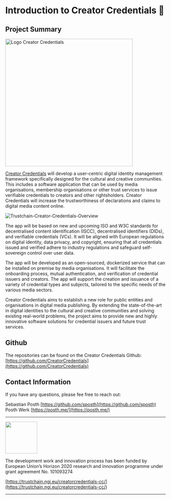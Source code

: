 # Introduction to Creator Credentials 👋  

## Project Summary

<img width="400" alt="Logo Creator Credentials" src="https://files.gitbook.com/v0/b/gitbook-x-prod.appspot.com/o/spaces%2FQ24Y4feVWHWWf6v1gexc%2Fuploads%2FxlE0FTRP8JHdjiRec6UE%2FCC%20logo-text.png?alt=media&token=2e374337-ca59-4c78-aa1b-329e185c91a0">

[Creator Credentials](https://creatorcredentials.com) will develop a user-centric digital identity management framework specifically designed for the cultural and creative communities. This includes a software application that can be used by media organisations, membership organisations or other trust services to issue verifiable credentials to creators and other rightsholders. Creator Credentials will increase the trustworthiness of declarations and claims to digital media content online.

![Trustchain-Creator-Credentials-Overview](https://files.gitbook.com/v0/b/gitbook-x-prod.appspot.com/o/spaces%2FQ24Y4feVWHWWf6v1gexc%2Fuploads%2F0M2B0nEvApz9VQEDtW9U%2FTrustchain-Creator-Credentials-Overview-New.png?alt=media&token=380c91db-c056-4099-a76c-a48c91212186)

The app will be based on new and upcoming ISO and W3C standards for decentralised content identification (ISCC), decentralised identifiers (DIDs), and verifiable credentials (VCs). It will be aligned with European regulations on digital identity, data privacy, and copyright, ensuring that all credentials issued and verified adhere to industry regulations and safeguard self-sovereign control over user data.

The app will be developed as an open-sourced, dockerized service that can be installed on premise by media organisations. It will facilitate the onboarding process, mutual authentication, and verification of credential issuers and creators. The app will support the creation and issuance of a variety of credential types and subjects, tailored to the specific needs of the various media sectors.

Creator Credentials aims to establish a new role for public entities and organisations in digital media publishing. By extending the state-of-the-art in digital identities to the cultural and creative communities and solving existing real-world problems, the project aims to provide new and highly innovative software solutions for credential issuers and future trust services.

## Github

The repositories can be found on the Creator Credentials Github: 
[https://github.com/CreatorCredentials](https://github.com/CreatorCredentials)

## Contact Information

If you have any questions, please fee free to reach out:

Sebastian Posth [https://github.com/sposth](https://github.com/sposth)  
Posth Werk [https://posth.me/](https://posth.me/)

---
<img src="https://github.com/CreatorCredentials/.github/assets/14913025/f53962c2-7c4c-4312-a0b2-1485de3e60e5" width="100"/>

The development work and innovation process has been funded by European Union’s Horizon 2020 research and innovation programme under grant agreement No. 101093274

[https://trustchain.ngi.eu/creatorcredentials-cc/](https://trustchain.ngi.eu/creatorcredentials-cc/)

---

